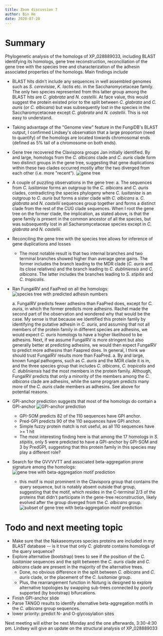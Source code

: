 ```yaml
---
title: Zoom discussion 7
author: Bin He
date: 2020-07-20
---
```


# Summary
Phylogenetic analysis of the homologs of XP_028889033, including BLAST identifying its homologs, gene tree reconstruction, reconciliation of the gene tree with the species tree and characterization of the adhesin associated properties of the homologs. Main findings include
- BLAST hits didn't include any sequences in well assembled genomes such as _S. cerevisiae_, _K. lactis_ etc. in the Saccharomycetaceae family. The only two species represented from this latter group among the BLAST hits are _C. glabrata_ and _N. castellii_. At face value, this would suggest the protein existed prior to the split between _C. glabrata_ and _C. auris_ (or _C. albicans_) but was subsequently lost in the species in the Saccharomycetaceae except _C. glabrata_ and _N. castellii_. This is not easy to understand.
- Taking advantage of the "Genome view" feature in the FungiDB's BLAST output, I confirmed Lindsey's observation that a large proportion (need to quantify) of the homologs are located towards chromosomal ends (defined as 5% tail of a chromosome on both ends).
- Gene tree recovered the Clavispora groups Jan initially identified. By and large, homologs from the _C. albicans_ clade and _C. auris_ clade form two distinct groups in the gene tree, suggesting that gene duplications within these two clades occurred mostly after the two diverged from each other (i.e. more "recent").
    ![gene tree](img/20200721-case-study-gene-tree-annotated.png)

- A couple of puzzling observations in the gene tree:
    a. The sequences from _C. lusitaniae_ forms an outgroup to the _C. albicans_ and _C. auris_ clades, contradicting the species phylogeny where _C. lusitaniae_ is an outgroup to _C. auris_ but forms a sister clade with _C. albicans_
    a. _C. glabrata_ and _N. castellii_ sequences group together and forms a distinct clade from the rest of the CUG clade sequences. When I root the gene tree on the former clade, the implication, as stated above, is that the gene family is present in the common ancestor of all the species, but was subsequently lost in all Sacharomycetaceae species except in _C. glabrata_ and _N. castellii_.
- Reconciling the gene tree with the species tree allows for inference of gene duplications and losses
    - The most notable result is that two internal branches and two terminal branches showed higher than average gene gains. The former includes the branch leading to the MDR clade (_C. auris_ and its close relatives) and the branch leading to _C. dubliniensis_ and _C. albicans_. The latter includes the branches leading to _S. stipitis_ and _C. tropicalis_.
- Ran FungalRV and FaaPred on all the homologs:
    ![species tree with predicted adhesin numbers](img/20200721-case-study-species-tree-predicted-adhesins.png)

    a. FungalRV predicts fewer adhesins than FaaPred does, except for _C. auris_, in which the former predicts more adhesins. Rachel made the second part of the observation and wondered why that would be the case. My sense is that because we identified this protein family by identifying the putative adhesin in _C. auris_, and assuming that not all members of the protein family in different species are adhesins, we would expect _C. auris_ homologs to have a higher likelihood to be adhesins. Next, if we assume FungalRV is more stringent but also generally better at predicting adhesins, we would then expect FungalRV to predict more adhesins than Faapred does. In general, I think we should trust FungalRV results more than FaaPred.
    a. By and large, known fungal pathogens, such as _C. auris_ and the MDR clade it is in, and the three species group that includes _C. albicans_, _C. tropicalis_ and _C. dubliniensis_ had the most members in the protein family. Although, FungalRV predicts that only a minority of the members among the _C. albicans_ clade are adhesins, while the same program predicts many more of the _C. auris_ clade members as adhesins. See above for potential reasons.
- GPI-anchor prediction suggests that most of the homologs do contain a GPI-anchor
    ![GPI-anchor prediction](img/20200721-case-study-species-tree-GPI-anchor-prediction.png)

    - GPI-SOM predicts 82 of the 110 sequences have GPI anchor.
    - Pred-GPI predicts 90 of the 110 sequences have GPI anchor.
    - Simple fuzzy protein match is not useful, as all 110 sequences have >= 1 hit
    - The most interesting finding here is that among the 17 homologs in _S. stipitis_, only 5 were predicted to have a GPI-anchor by GPI-SOM and 3 by PredGPI, suggesting that this protein family in this species may play a different role?
- Search for the GVVVVTT and associated beta-aggregation prone signature among the homologs:
    ![gene tree with beta-aggregation motif prediction](img/20200721-case-study-beta-aggregation-signature-distribution.png)

    - this motif is most prominent in the Clavispora group that contains the query sequence, but is notably absent outside that group, suggesting that the motif, which resides in the C-terminal 2/3 of the proteins that didn't participate in the gene-tree reconstruction, likely evolved after the group diverged from the _C. albicans_ group.
    ![subset of gene tree with beta-aggregation motif prediction](img/20200721-case-study-gene-tree-GVVVVTT-motif-distribution.png)

# Todo and next meeting topic
- Make sure that the Nakaseomyces species proteins are included in my BLAST database -- is it true that only _C. glabrata_ contains homologs of the query sequence?
- Explore alternative (bootstrap) trees to see if the position of the _C. lusitaniae_ sequences and the split between the _C. auris_ clade and _C. albicans_ clade are present in the majority of the alternative trees.
    - Done, no obvious difference in the split between _C. albicans_ and _C. auris_ clade, or the placement of the _C. lusitaniae_ group.
    - Plus, the rearrangement function in Notung is designed to explore alternative topologies by swapping sub-trees connected by poorly supported (by bootstrap) bifurcations.
- Finish GPI-anchor slide
- Parse TANGO results to identify alternative beta-aggregation motifs in the _C. albicans_ group sequences.
- lower priority: predict N- and O-glycosylation sites

Next meeting will either be next Monday and the one afterwards, 3:30-4:30 pm. Lindsey will give an update on the structural analysis of XP_028889033
